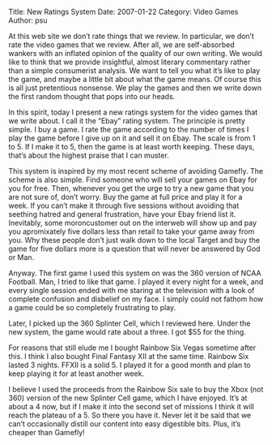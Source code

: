 Title: New Ratings System
Date: 2007-01-22
Category: Video Games
Author: psu

At this web site we don’t rate things that we review. In particular, we don’t rate the video games that we review. After all, we are self-absorbed wankers with an inflated opinion of the quality of our own writing. We would like to think that we provide insightful, almost literary commentary rather than a simple consumerist analysis. We want to tell you what it’s like to play the game, and maybe a little bit about what the game means. Of course this is all just pretentious nonsense. We play the games and then we write down the first random thought that pops into our heads.

In this spirit, today I present a new ratings system for the video games that we write about. I call it the “Ebay” rating system. The principle is pretty simple. I buy a game. I rate the game according to the number of times I play the game before I give up on it and sell it on Ebay. The scale is from 1 to 5. If I make it to 5, then the game is at least worth keeping. These days, that’s about the highest praise that I can muster.

This system is inspired by my most recent scheme of avoiding Gamefly. The scheme is also simple. Find someone who will sell your games on Ebay for you for free. Then, whenever you get the urge to try a new game that you are not sure of, don’t worry. Buy the game at full price and play it for a week. If you can’t make it through five sessions without avoiding that seething hatred and general frustration, have your Ebay friend list it. Inevitably, some moroncustomer out on the interweb will show up and pay you apromixately five dollars less than retail to take your game away from you. Why these people don’t just walk down to the local Target and buy the game for five dollars more is a question that will never be answered by God or Man.

Anyway. The first game I used this system on was the 360 version of NCAA Football. Man, I tried to like that game. I played it every night for a week, and every single session ended with me staring at the television with a look of complete confusion and disbelief on my face. I simply could not fathom how a game could be so completely frustrating to play.

Later, I picked up the 360 Splinter Cell, which I reviewed here. Under the new system, the game would rate about a three. I got $55 for the thing.

For reasons that still elude me I bought Rainbow Six Vegas sometime after this. I think I also bought Final Fantasy XII at the same time. Rainbow Six lasted 3 nights. FFXII is a solid 5. I played it for a good month and plan to keep playing it for at least another week.

I believe I used the proceeds from the Rainbow Six sale to buy the Xbox (not 360) version of the new Splinter Cell game, which I have enjoyed. It’s at about a 4 now, but if I make it into the second set of missions I think it will reach the plateau of a 5.
So there you have it. Never let it be said that we can’t occasionally distill our content into easy digestible bits. Plus, it’s cheaper than Gamefly!
